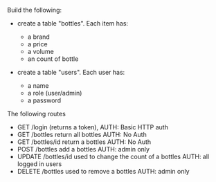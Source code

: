 Build the following:

* create a table "bottles". Each item has:
    * a brand
    * a price
    * a volume
    * an count of bottle

* create a table "users". Each user has:
    * a name
    * a role (user/admin)
    * a password

The following routes
* GET /login (returns a token), AUTH: Basic HTTP auth
* GET /bottles return all bottles AUTH: No Auth
* GET /bottles/id return a bottles AUTH: No Auth
* POST /bottles add a bottles AUTH: admin only
* UPDATE /bottles/id used to change the count of a bottles AUTH: all logged in users
* DELETE /bottles used to remove a bottles AUTH: admin only